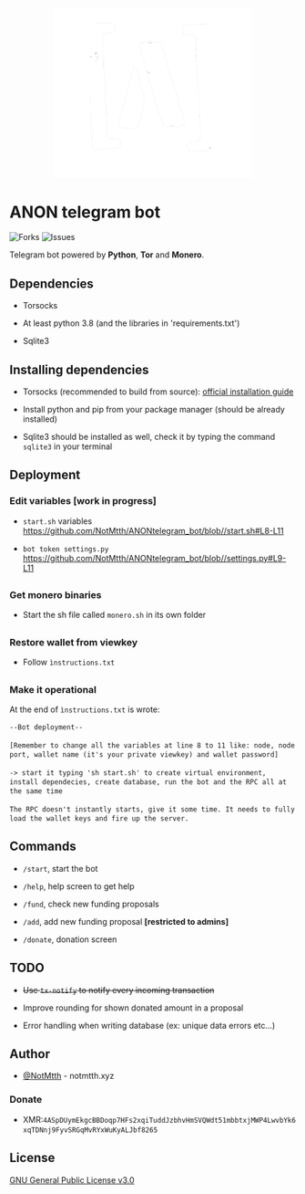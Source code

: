 <p align="center">
  <img src="images/anon_logo.png" width="350">
</p>


# ANON telegram bot

![Forks](https://img.shields.io/github/forks/NotMtth/ANONtelegram_bot)
![Issues](https://img.shields.io/github/issues-raw/NotMtth/ANONtelegram_bot)

Telegram bot powered by **Python**, **Tor** and **Monero**.

## Dependencies

- Torsocks

- At least python 3.8 (and the libraries in 'requirements.txt')

- Sqlite3

## Installing dependencies

- Torsocks (recommended to build from source): [official installation guide](https://github.com/dgoulet/torsocks#installation)

- Install python and pip from your package manager (should be already installed)

- Sqlite3 should be installed as well, check it by typing the command `sqlite3`
in your terminal

## Deployment

### Edit variables [work in progress]

- `start.sh` variables
https://github.com/NotMtth/ANONtelegram_bot/blob//start.sh#L8-L11

- `bot token settings.py`
https://github.com/NotMtth/ANONtelegram_bot/blob//settings.py#L9-L11

##

### Get monero binaries

- Start the sh file called `monero.sh` in its own folder

##

### Restore wallet from viewkey

- Follow `ìnstructions.txt`

##

### Make it operational

At the end of `ìnstructions.txt` is wrote:

```text
--Bot deployment--

[Remember to change all the variables at line 8 to 11 like: node, node port, wallet name (it's your private viewkey) and wallet password]

-> start it typing 'sh start.sh' to create virtual environment, install dependecies, create database, run the bot and the RPC all at the same time

The RPC doesn't instantly starts, give it some time. It needs to fully load the wallet keys and fire up the server.
```

## Commands

- `/start`, start the bot

- `/help`, help screen to get help

- `/fund`, check new funding proposals

- `/add`, add new funding proposal __[restricted to admins]__

- `/donate`, donation screen

## TODO

- ~~Use `tx-notify` to notify every incoming transaction~~

- Improve rounding for shown donated amount in a proposal

- Error handling when writing database (ex: unique data errors etc...)

## Author

- [@NotMtth](https://github.com/NotMtth) - notmtth.xyz

### Donate

- XMR:`4ASpDUymEkgcBBDoqp7HFs2xqiTuddJzbhvHmSVQWdt51mbbtxjMWP4LwvbYk6xqTDNnj9FyvSRGqMvRYxWuKyALJbf8265`

## License

[GNU General Public License v3.0](https://choosealicense.com/licenses/gpl-3.0/)
